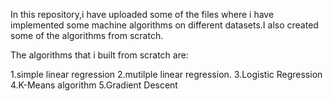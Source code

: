 In this repository,i have uploaded some of the files where i have implemented some machine algorithms on different datasets.I also created some of the algorithms from scratch.

The algorithms that i built from scratch are:

1.simple linear regression
2.mutilple linear regression.
3.Logistic Regression
4.K-Means algorithm
5.Gradient Descent
